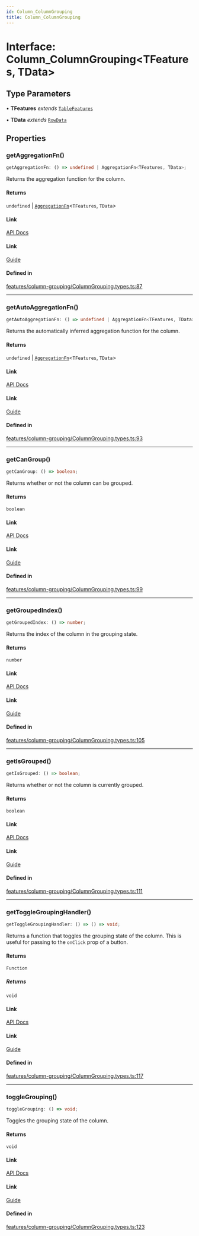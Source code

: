 ```yaml
---
id: Column_ColumnGrouping
title: Column_ColumnGrouping
---
```


# Interface: Column\_ColumnGrouping\<TFeatures, TData\>

## Type Parameters

• **TFeatures** *extends* [`TableFeatures`](tablefeatures.md)

• **TData** *extends* [`RowData`](../type-aliases/rowdata.md)

## Properties

### getAggregationFn()

```ts
getAggregationFn: () => undefined | AggregationFn<TFeatures, TData>;
```

Returns the aggregation function for the column.

#### Returns

`undefined` \| [`AggregationFn`](../type-aliases/aggregationfn.md)\<`TFeatures`, `TData`\>

#### Link

[API Docs](https://tanstack.com/table/v8/docs/api/features/grouping#getaggregationfn)

#### Link

[Guide](https://tanstack.com/table/v8/docs/guide/grouping)

#### Defined in

[features/column-grouping/ColumnGrouping.types.ts:87](https://github.com/TanStack/table/blob/b1e6b79157b0debc7222660572b06c8b857f4605/packages/table-core/src/features/column-grouping/ColumnGrouping.types.ts#L87)

***

### getAutoAggregationFn()

```ts
getAutoAggregationFn: () => undefined | AggregationFn<TFeatures, TData>;
```

Returns the automatically inferred aggregation function for the column.

#### Returns

`undefined` \| [`AggregationFn`](../type-aliases/aggregationfn.md)\<`TFeatures`, `TData`\>

#### Link

[API Docs](https://tanstack.com/table/v8/docs/api/features/grouping#getautoaggregationfn)

#### Link

[Guide](https://tanstack.com/table/v8/docs/guide/grouping)

#### Defined in

[features/column-grouping/ColumnGrouping.types.ts:93](https://github.com/TanStack/table/blob/b1e6b79157b0debc7222660572b06c8b857f4605/packages/table-core/src/features/column-grouping/ColumnGrouping.types.ts#L93)

***

### getCanGroup()

```ts
getCanGroup: () => boolean;
```

Returns whether or not the column can be grouped.

#### Returns

`boolean`

#### Link

[API Docs](https://tanstack.com/table/v8/docs/api/features/grouping#getcangroup)

#### Link

[Guide](https://tanstack.com/table/v8/docs/guide/grouping)

#### Defined in

[features/column-grouping/ColumnGrouping.types.ts:99](https://github.com/TanStack/table/blob/b1e6b79157b0debc7222660572b06c8b857f4605/packages/table-core/src/features/column-grouping/ColumnGrouping.types.ts#L99)

***

### getGroupedIndex()

```ts
getGroupedIndex: () => number;
```

Returns the index of the column in the grouping state.

#### Returns

`number`

#### Link

[API Docs](https://tanstack.com/table/v8/docs/api/features/grouping#getgroupedindex)

#### Link

[Guide](https://tanstack.com/table/v8/docs/guide/grouping)

#### Defined in

[features/column-grouping/ColumnGrouping.types.ts:105](https://github.com/TanStack/table/blob/b1e6b79157b0debc7222660572b06c8b857f4605/packages/table-core/src/features/column-grouping/ColumnGrouping.types.ts#L105)

***

### getIsGrouped()

```ts
getIsGrouped: () => boolean;
```

Returns whether or not the column is currently grouped.

#### Returns

`boolean`

#### Link

[API Docs](https://tanstack.com/table/v8/docs/api/features/grouping#getisgrouped)

#### Link

[Guide](https://tanstack.com/table/v8/docs/guide/grouping)

#### Defined in

[features/column-grouping/ColumnGrouping.types.ts:111](https://github.com/TanStack/table/blob/b1e6b79157b0debc7222660572b06c8b857f4605/packages/table-core/src/features/column-grouping/ColumnGrouping.types.ts#L111)

***

### getToggleGroupingHandler()

```ts
getToggleGroupingHandler: () => () => void;
```

Returns a function that toggles the grouping state of the column. This is useful for passing to the `onClick` prop of a button.

#### Returns

`Function`

##### Returns

`void`

#### Link

[API Docs](https://tanstack.com/table/v8/docs/api/features/grouping#gettogglegroupinghandler)

#### Link

[Guide](https://tanstack.com/table/v8/docs/guide/grouping)

#### Defined in

[features/column-grouping/ColumnGrouping.types.ts:117](https://github.com/TanStack/table/blob/b1e6b79157b0debc7222660572b06c8b857f4605/packages/table-core/src/features/column-grouping/ColumnGrouping.types.ts#L117)

***

### toggleGrouping()

```ts
toggleGrouping: () => void;
```

Toggles the grouping state of the column.

#### Returns

`void`

#### Link

[API Docs](https://tanstack.com/table/v8/docs/api/features/grouping#togglegrouping)

#### Link

[Guide](https://tanstack.com/table/v8/docs/guide/grouping)

#### Defined in

[features/column-grouping/ColumnGrouping.types.ts:123](https://github.com/TanStack/table/blob/b1e6b79157b0debc7222660572b06c8b857f4605/packages/table-core/src/features/column-grouping/ColumnGrouping.types.ts#L123)

